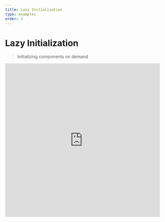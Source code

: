 ```yaml
---
title: Lazy Initialization
type: examples
order: 3
---
```


# Lazy Initialization

> Initializing components on demand

<iframe width="100%" height="500" src="https://www.webpackbin.com/bins/-KupXufyxZqkWBnzHREt" allowfullscreen="allowfullscreen" frameborder="0"></iframe>